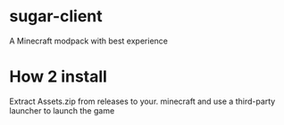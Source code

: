 # sugar-client
A Minecraft modpack with best experience
# How 2 install
Extract Assets.zip from releases to your. minecraft and use a third-party launcher to launch the game
